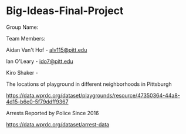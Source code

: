 # Big-Ideas-Final-Project

Group Name: 

Team Members:

Aidan Van't Hof - alv115@pitt.edu

Ian O'Leary - ido7@pitt.edu

Kiro Shaker - 

The locations of playground in different neighborhoods in Pittsburgh

https://data.wprdc.org/dataset/playgrounds/resource/47350364-44a8-4d15-b6e0-5f79ddff9367 


Arrests Reported by Police Since 2016

https://data.wprdc.org/dataset/arrest-data